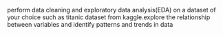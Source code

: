 perform data cleaning and exploratory data analysis(EDA) on a dataset of your choice such as titanic dataset from kaggle.explore the relationship between variables and identify patterns and trends in data

